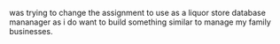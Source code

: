 was trying to change the assignment to use as a liquor store database mananager as i do want to build something similar to manage my family businesses. 
